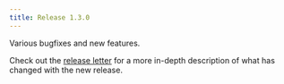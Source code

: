 ```yaml
---
title: Release 1.3.0
---
```


Various bugfixes and new features.

Check out the [release letter](/docs/releases/release-1.3.0/index.html)
for a more in-depth description of what has changed with the new release.
